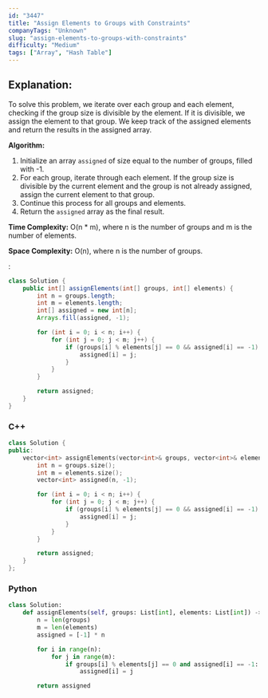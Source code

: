 ```yaml
---
id: "3447"
title: "Assign Elements to Groups with Constraints"
companyTags: "Unknown"
slug: "assign-elements-to-groups-with-constraints"
difficulty: "Medium"
tags: ["Array", "Hash Table"]
---
```


## Explanation:
To solve this problem, we iterate over each group and each element, checking if the group size is divisible by the element. If it is divisible, we assign the element to that group. We keep track of the assigned elements and return the results in the assigned array.

**Algorithm:**
1. Initialize an array `assigned` of size equal to the number of groups, filled with -1.
2. For each group, iterate through each element. If the group size is divisible by the current element and the group is not already assigned, assign the current element to that group.
3. Continue this process for all groups and elements.
4. Return the `assigned` array as the final result.

**Time Complexity:** O(n * m), where n is the number of groups and m is the number of elements.

**Space Complexity:** O(n), where n is the number of groups.

:

```java
class Solution {
    public int[] assignElements(int[] groups, int[] elements) {
        int n = groups.length;
        int m = elements.length;
        int[] assigned = new int[n];
        Arrays.fill(assigned, -1);

        for (int i = 0; i < n; i++) {
            for (int j = 0; j < m; j++) {
                if (groups[i] % elements[j] == 0 && assigned[i] == -1) {
                    assigned[i] = j;
                }
            }
        }

        return assigned;
    }
}
```

### C++
```cpp
class Solution {
public:
    vector<int> assignElements(vector<int>& groups, vector<int>& elements) {
        int n = groups.size();
        int m = elements.size();
        vector<int> assigned(n, -1);

        for (int i = 0; i < n; i++) {
            for (int j = 0; j < m; j++) {
                if (groups[i] % elements[j] == 0 && assigned[i] == -1) {
                    assigned[i] = j;
                }
            }
        }

        return assigned;
    }
};
```

### Python
```python
class Solution:
    def assignElements(self, groups: List[int], elements: List[int]) -> List[int]:
        n = len(groups)
        m = len(elements)
        assigned = [-1] * n

        for i in range(n):
            for j in range(m):
                if groups[i] % elements[j] == 0 and assigned[i] == -1:
                    assigned[i] = j

        return assigned
```